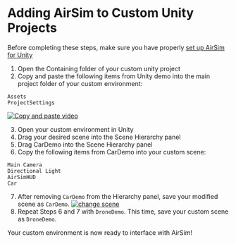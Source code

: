 # Adding AirSim to Custom Unity Projects
Before completing these steps, make sure you have properly [set up AirSim for Unity](Unity.md)
1. Open the Containing folder of your custom unity project
2. Copy and paste the following items from Unity demo into the main project folder of your custom environment:
```
Assets
ProjectSettings
```
[![Copy and paste video](images/unity_copy_and_paste.png)](https://youtu.be/5iplkEC88qw?start=5&end=12)

3. Open your custom environment in Unity
4. Drag your desired scene into the Scene Hierarchy panel
5. Drag CarDemo into the Scene Hierarchy panel
6. Copy the following items from CarDemo into your custom scene:
```
Main Camera
Directional Light
AirSimHUD
Car
```
7. After removing `CarDemo` from the Hierarchy panel, save your modified scene as `CarDemo`.
[![change scene](images/unity_change_scene.png)](https://youtu.be/5iplkEC88qw?start=45&end=78)
8. Repeat Steps 6 and 7 with `DroneDemo`. This time, save your custom scene as `DroneDemo`.

Your custom environment is now ready to interface with AirSim!